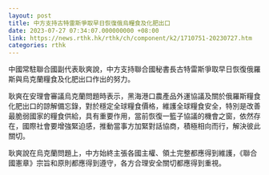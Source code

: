 ```yaml
---
layout: post
title: 中方支持古特雷斯爭取早日恢復俄烏糧食及化肥出口
date: 2023-07-27 07:34:07.000000000 +08:00
link: https://news.rthk.hk/rthk/ch/component/k2/1710751-20230727.htm
categories: rthk
---
```


中國常駐聯合國副代表耿爽說，中方支持聯合國秘書長古特雷斯爭取早日恢復俄羅斯與烏克蘭糧食及化肥出口作出的努力。

耿爽在安理會審議烏克蘭問題時表示，黑海港口農產品外運協議及關於俄羅斯糧食化肥出口的諒解備忘錄，對於穩定全球糧食價格，維護全球糧食安全，特別是改善最脆弱國家的糧食供給，具有重要作用，當前恢復一籃子協議的機會之窗，依然存在，國際社會要增強緊迫感，推動當事方加緊對話協商，積極相向而行，解決彼此關切。

耿爽說在烏克蘭問題上，中方始終主張各國主權、領土完整都應得到維護，《聯合國憲章》宗旨和原則都應得到遵守，各方合理安全關切都應得到重視。
